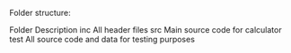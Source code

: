 
Folder structure:

Folder	     Description
inc          All header files
src	         Main source code for calculator
test      	 All source code and data for testing purposes

